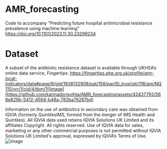 # AMR_forecasting
Code to accompany "Predicting future hospital antimicrobial resistance prevalence using machine learning"
https://doi.org/10.1101/2023.11.30.23299234

# Dataset
A subset of the antibiotic resistance dataset is available through UKHSA’s online data service, Fingertips: https://fingertips.phe.org.uk/profile/amr-local-indicators/data#page/9/gid/1938132908/pat/158/par/ID_trust/ati/118/are/NQ115/yrr/1/cid/4/tbm/1![image](https://github.com/karinadorisvihta/AMR_forecasting/assets/42437792/568e829b-5412-4594-b48a-782ba76267bd)

Information on the use of antibiotics in secondary care was obtained from IQVIA (formerly QuintilesIMS, formed from the merger of IMS Health and Quintiles). All IQVIA data used retains IQVIA Solutions UK Limited and its affiliates Copyright. All rights reserved. Use of IQVIA data for sales, marketing or any other commercial purposes is not permitted without IQVIA Solutions UK Limited's approval, expressed by IQVIA’s Terms of Use.
![image](https://github.com/karinadorisvihta/AMR_forecasting/assets/42437792/b9212674-e2e2-48e9-9ebd-a87d9b3c3fe3)



